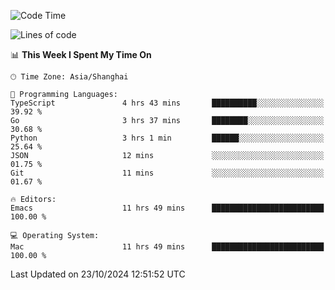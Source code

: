 <!--START_SECTION:waka-->
![Code Time](http://img.shields.io/badge/Code%20Time-2%2C251%20hrs%204%20mins-blue)

![Lines of code](https://img.shields.io/badge/From%20Hello%20World%20I%27ve%20Written-308.1%20thousand%20lines%20of%20code-blue)

📊 **This Week I Spent My Time On** 

```text
🕑︎ Time Zone: Asia/Shanghai

💬 Programming Languages: 
TypeScript               4 hrs 43 mins       ██████████░░░░░░░░░░░░░░░   39.92 % 
Go                       3 hrs 37 mins       ████████░░░░░░░░░░░░░░░░░   30.68 % 
Python                   3 hrs 1 min         ██████░░░░░░░░░░░░░░░░░░░   25.64 % 
JSON                     12 mins             ░░░░░░░░░░░░░░░░░░░░░░░░░   01.75 % 
Git                      11 mins             ░░░░░░░░░░░░░░░░░░░░░░░░░   01.67 % 

🔥 Editors: 
Emacs                    11 hrs 49 mins      █████████████████████████   100.00 % 

💻 Operating System: 
Mac                      11 hrs 49 mins      █████████████████████████   100.00 % 
```


 Last Updated on 23/10/2024 12:51:52 UTC
<!--END_SECTION:waka-->
